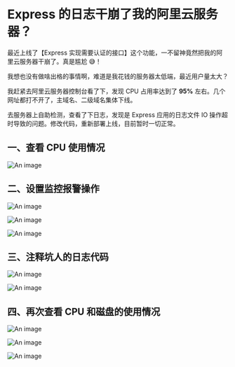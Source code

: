 # Express 的日志干崩了我的阿里云服务器？

最近上线了【Express 实现需要认证的接口】这个功能，一不留神竟然把我的阿里云服务器干崩了。真是尴尬 😅！

我想也没有做啥出格的事情啊，难道是我花钱的服务器太低端，最近用户量太大？

我赶紧去阿里云服务器控制台看了下，发现 CPU 占用率达到了 **95%** 左右。几个网址都打不开了，主域名、二级域名集体下线。

去服务器上自助检测，查看了下日志，发现是 Express 应用的日志文件 IO 操作超时导致的问题。修改代码，重新部署上线，目前暂时一切正常。

## 一、查看 CPU 使用情况

![An image](/images/node/cpu-1.png)

## 二、设置监控报警操作

![An image](/images/node/cpu-2.png)

![An image](/images/node/cpu-3.png)

![An image](/images/node/cpu-4.png)

## 三、注释坑人的日志代码

![An image](/images/node/cpu-5.png)

![An image](/images/node/cpu-6.png)

## 四、再次查看 CPU 和磁盘的使用情况

![An image](/images/node/cpu-7.png)

![An image](/images/node/cpu-8.png)

![An image](/images/node/cpu-9.png)
